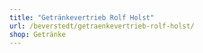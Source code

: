 ```yaml
---
title: "Getränkevertrieb Rolf Holst"
url: /beverstedt/getraenkevertrieb-rolf-holst/
shop: Getränke
---
```

